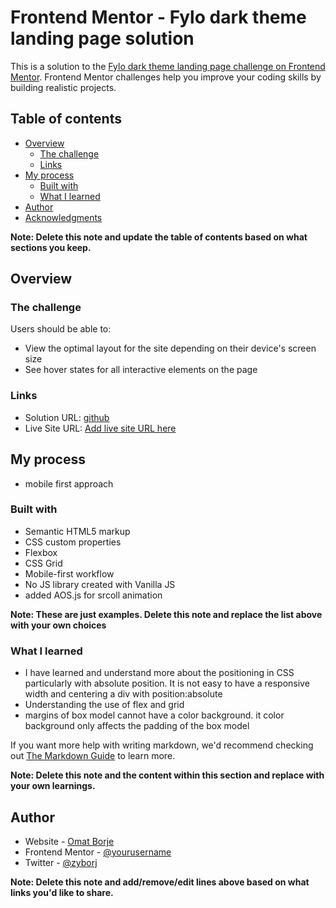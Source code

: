# Frontend Mentor - Fylo dark theme landing page solution

This is a solution to the [Fylo dark theme landing page challenge on Frontend Mentor](https://www.frontendmentor.io/challenges/fylo-dark-theme-landing-page-5ca5f2d21e82137ec91a50fd). Frontend Mentor challenges help you improve your coding skills by building realistic projects. 

## Table of contents

- [Overview](#overview)
  - [The challenge](#the-challenge)
  - [Links](#links)
- [My process](#my-process)
  - [Built with](#built-with)
  - [What I learned](#what-i-learned)
- [Author](#author)
- [Acknowledgments](#acknowledgments)

**Note: Delete this note and update the table of contents based on what sections you keep.**

## Overview

### The challenge

Users should be able to:

- View the optimal layout for the site depending on their device's screen size
- See hover states for all interactive elements on the page

### Links

- Solution URL: [github](https://github.com/matborj21/fylo-dark-landing-page)
- Live Site URL: [Add live site URL here](https://your-live-site-url.com)

## My process
  - mobile first approach

### Built with

- Semantic HTML5 markup
- CSS custom properties
- Flexbox
- CSS Grid
- Mobile-first workflow
- No JS library created with Vanilla JS
- added AOS.js for srcoll animation

**Note: These are just examples. Delete this note and replace the list above with your own choices**

### What I learned

 - I have learned and understand more about the positioning in CSS particularly with absolute position. It is not easy to have a responsive width and centering a div with position:absolute
 - Understanding the use of flex and grid
 - margins of box model cannot have a color background. it color background only affects the padding of the box model

If you want more help with writing markdown, we'd recommend checking out [The Markdown Guide](https://www.markdownguide.org/) to learn more.

**Note: Delete this note and the content within this section and replace with your own learnings.**

## Author

- Website - [Omat Borje](https://www.your-site.com)
- Frontend Mentor - [@yourusername](https://www.frontendmentor.io/profile/matborj21)
- Twitter - [@zyborj](https://www.twitter.com/zyborj)

**Note: Delete this note and add/remove/edit lines above based on what links you'd like to share.**
